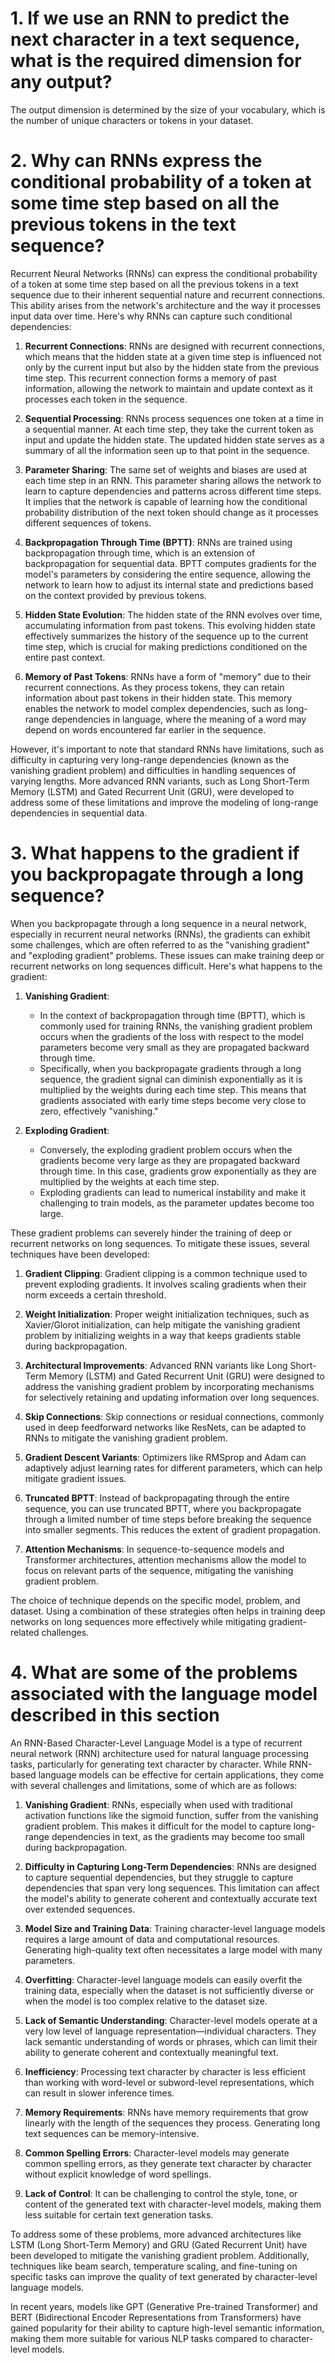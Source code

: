 # 1. If we use an RNN to predict the next character in a text sequence, what is the required dimension for any output?

The output dimension is determined by the size of your vocabulary, which is the number of unique characters or tokens in your dataset.

# 2. Why can RNNs express the conditional probability of a token at some time step based on all the previous tokens in the text sequence?

Recurrent Neural Networks (RNNs) can express the conditional probability of a token at some time step based on all the previous tokens in a text sequence due to their inherent sequential nature and recurrent connections. This ability arises from the network's architecture and the way it processes input data over time. Here's why RNNs can capture such conditional dependencies:

1. **Recurrent Connections**: RNNs are designed with recurrent connections, which means that the hidden state at a given time step is influenced not only by the current input but also by the hidden state from the previous time step. This recurrent connection forms a memory of past information, allowing the network to maintain and update context as it processes each token in the sequence.

2. **Sequential Processing**: RNNs process sequences one token at a time in a sequential manner. At each time step, they take the current token as input and update the hidden state. The updated hidden state serves as a summary of all the information seen up to that point in the sequence.

3. **Parameter Sharing**: The same set of weights and biases are used at each time step in an RNN. This parameter sharing allows the network to learn to capture dependencies and patterns across different time steps. It implies that the network is capable of learning how the conditional probability distribution of the next token should change as it processes different sequences of tokens.

4. **Backpropagation Through Time (BPTT)**: RNNs are trained using backpropagation through time, which is an extension of backpropagation for sequential data. BPTT computes gradients for the model's parameters by considering the entire sequence, allowing the network to learn how to adjust its internal state and predictions based on the context provided by previous tokens.

5. **Hidden State Evolution**: The hidden state of the RNN evolves over time, accumulating information from past tokens. This evolving hidden state effectively summarizes the history of the sequence up to the current time step, which is crucial for making predictions conditioned on the entire past context.

6. **Memory of Past Tokens**: RNNs have a form of "memory" due to their recurrent connections. As they process tokens, they can retain information about past tokens in their hidden state. This memory enables the network to model complex dependencies, such as long-range dependencies in language, where the meaning of a word may depend on words encountered far earlier in the sequence.

However, it's important to note that standard RNNs have limitations, such as difficulty in capturing very long-range dependencies (known as the vanishing gradient problem) and difficulties in handling sequences of varying lengths. More advanced RNN variants, such as Long Short-Term Memory (LSTM) and Gated Recurrent Unit (GRU), were developed to address some of these limitations and improve the modeling of long-range dependencies in sequential data.

# 3. What happens to the gradient if you backpropagate through a long sequence?

When you backpropagate through a long sequence in a neural network, especially in recurrent neural networks (RNNs), the gradients can exhibit some challenges, which are often referred to as the "vanishing gradient" and "exploding gradient" problems. These issues can make training deep or recurrent networks on long sequences difficult. Here's what happens to the gradient:

1. **Vanishing Gradient**:
   - In the context of backpropagation through time (BPTT), which is commonly used for training RNNs, the vanishing gradient problem occurs when the gradients of the loss with respect to the model parameters become very small as they are propagated backward through time.
   - Specifically, when you backpropagate gradients through a long sequence, the gradient signal can diminish exponentially as it is multiplied by the weights during each time step. This means that gradients associated with early time steps become very close to zero, effectively "vanishing."

2. **Exploding Gradient**:
   - Conversely, the exploding gradient problem occurs when the gradients become very large as they are propagated backward through time. In this case, gradients grow exponentially as they are multiplied by the weights at each time step.
   - Exploding gradients can lead to numerical instability and make it challenging to train models, as the parameter updates become too large.

These gradient problems can severely hinder the training of deep or recurrent networks on long sequences. To mitigate these issues, several techniques have been developed:

1. **Gradient Clipping**: Gradient clipping is a common technique used to prevent exploding gradients. It involves scaling gradients when their norm exceeds a certain threshold.

2. **Weight Initialization**: Proper weight initialization techniques, such as Xavier/Glorot initialization, can help mitigate the vanishing gradient problem by initializing weights in a way that keeps gradients stable during backpropagation.

3. **Architectural Improvements**: Advanced RNN variants like Long Short-Term Memory (LSTM) and Gated Recurrent Unit (GRU) were designed to address the vanishing gradient problem by incorporating mechanisms for selectively retaining and updating information over long sequences.

4. **Skip Connections**: Skip connections or residual connections, commonly used in deep feedforward networks like ResNets, can be adapted to RNNs to mitigate the vanishing gradient problem.

5. **Gradient Descent Variants**: Optimizers like RMSprop and Adam can adaptively adjust learning rates for different parameters, which can help mitigate gradient issues.

6. **Truncated BPTT**: Instead of backpropagating through the entire sequence, you can use truncated BPTT, where you backpropagate through a limited number of time steps before breaking the sequence into smaller segments. This reduces the extent of gradient propagation.

7. **Attention Mechanisms**: In sequence-to-sequence models and Transformer architectures, attention mechanisms allow the model to focus on relevant parts of the sequence, mitigating the vanishing gradient problem.

The choice of technique depends on the specific model, problem, and dataset. Using a combination of these strategies often helps in training deep networks on long sequences more effectively while mitigating gradient-related challenges.

# 4. What are some of the problems associated with the language model described in this section

An RNN-Based Character-Level Language Model is a type of recurrent neural network (RNN) architecture used for natural language processing tasks, particularly for generating text character by character. While RNN-based language models can be effective for certain applications, they come with several challenges and limitations, some of which are as follows:

1. **Vanishing Gradient**: RNNs, especially when used with traditional activation functions like the sigmoid function, suffer from the vanishing gradient problem. This makes it difficult for the model to capture long-range dependencies in text, as the gradients may become too small during backpropagation.

2. **Difficulty in Capturing Long-Term Dependencies**: RNNs are designed to capture sequential dependencies, but they struggle to capture dependencies that span very long sequences. This limitation can affect the model's ability to generate coherent and contextually accurate text over extended sequences.

3. **Model Size and Training Data**: Training character-level language models requires a large amount of data and computational resources. Generating high-quality text often necessitates a large model with many parameters.

4. **Overfitting**: Character-level language models can easily overfit the training data, especially when the dataset is not sufficiently diverse or when the model is too complex relative to the dataset size.

5. **Lack of Semantic Understanding**: Character-level models operate at a very low level of language representation—individual characters. They lack semantic understanding of words or phrases, which can limit their ability to generate coherent and contextually meaningful text.

6. **Inefficiency**: Processing text character by character is less efficient than working with word-level or subword-level representations, which can result in slower inference times.

7. **Memory Requirements**: RNNs have memory requirements that grow linearly with the length of the sequences they process. Generating long text sequences can be memory-intensive.

8. **Common Spelling Errors**: Character-level models may generate common spelling errors, as they generate text character by character without explicit knowledge of word spellings.

9. **Lack of Control**: It can be challenging to control the style, tone, or content of the generated text with character-level models, making them less suitable for certain text generation tasks.

To address some of these problems, more advanced architectures like LSTM (Long Short-Term Memory) and GRU (Gated Recurrent Unit) have been developed to mitigate the vanishing gradient problem. Additionally, techniques like beam search, temperature scaling, and fine-tuning on specific tasks can improve the quality of text generated by character-level language models.

In recent years, models like GPT (Generative Pre-trained Transformer) and BERT (Bidirectional Encoder Representations from Transformers) have gained popularity for their ability to capture high-level semantic information, making them more suitable for various NLP tasks compared to character-level models.
